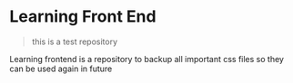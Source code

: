 # Learning Front End

> this is a test repository

Learning frontend is a repository to backup all important css files so they can be used again in future